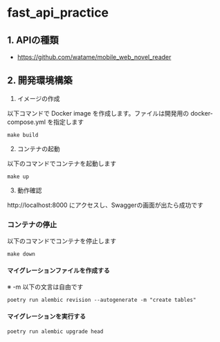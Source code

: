# fast_api_practice

## 1. APIの種類
- https://github.com/watame/mobile_web_novel_reader

## 2. 開発環境構築

1. イメージの作成

以下コマンドで Docker image を作成します。ファイルは開発用の docker-compose.yml を指定します

```
make build
```

2. コンテナの起動

以下のコマンドでコンテナを起動します

```
make up
```

3. 動作確認

http://localhost:8000 にアクセスし、Swaggerの画面が出たら成功です


### コンテナの停止

以下のコマンドでコンテナを停止します

```
make down
```

#### マイグレーションファイルを作成する
※ -m 以下の文言は自由です
```
poetry run alembic revision --autogenerate -m "create tables"
```

#### マイグレーションを実行する
```
poetry run alembic upgrade head
```